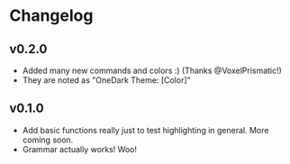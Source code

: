 # Changelog

## v0.2.0

* Added many new commands and colors :) (Thanks @VoxelPrismatic!)
* They are noted as "OneDark Theme: [Color]"

## v0.1.0

* Add basic functions really just to test highlighting in general. More coming soon.
* Grammar actually works! Woo!


